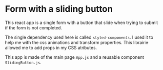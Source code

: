 # Form with a sliding button

This react app is a single form with a button that slide when trying to submit if the form is not completed.

The single dependency used here is called `styled-components`. I used it to help me with the css animations and transform properties.
This librairie allowed me to add props in my CSS atributes.

This app is made of the main page `App.js` and a reusable component `SlidingButton.js`.

